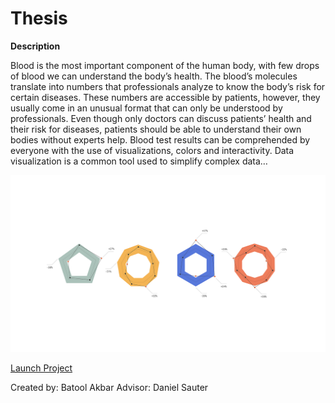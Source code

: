# Thesis

**Description**

Blood is the most important component of the human body, with few drops of blood we can understand the body’s health. The blood’s molecules translate into numbers that professionals analyze to know the body’s risk for certain diseases. These numbers are accessible by patients, however, they usually come in an unusual format that can only be understood by professionals. Even though only doctors can discuss patients’ health and their risk for diseases, patients should be able to understand their own bodies without experts help. Blood test results can be comprehended by everyone with the use of visualizations, colors and interactivity. Data visualization is a common tool used to simplify complex data…


![alt text](https://github.com/bsakbar/thesis/blob/master/preview.png)

[Launch Project](https://bsakbar.github.io/thesis/web/home.html)

Created by: Batool Akbar
Advisor: Daniel Sauter
